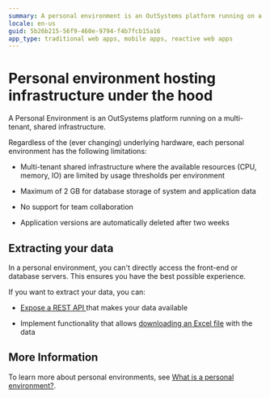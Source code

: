 ```yaml
---
summary: A personal environment is an OutSystems platform running on a shared infrastructure, with limited computing resources, max 2GB data, and no team collaboration.
locale: en-us
guid: 5b26b215-56f9-460e-9794-f4b7fcb15a16
app_type: traditional web apps, mobile apps, reactive web apps
---
```


# Personal environment hosting infrastructure under the hood

A Personal Environment is an OutSystems platform running on a multi-tenant, shared infrastructure.

Regardless of the (ever changing) underlying hardware, each personal environment has the following limitations:

* Multi-tenant shared infrastructure where the available resources (CPU, memory, IO) are limited by usage thresholds per environment

* Maximum of 2 GB for database storage of system and application data

* No support for team collaboration

* Application versions are automatically deleted after two weeks

## Extracting your data

In a personal environment, you can't directly access the front-end or database servers. This ensures you have the best possible experience.

If you want to extract your data, you can:

* [Expose a REST API ](https://success.outsystems.com/Documentation/11/Extensibility_and_Integration/REST/Expose_REST_APIs/Expose_a_REST_API) that makes your data available

* Implement functionality that allows [downloading an Excel file](https://success.outsystems.com/Documentation/How-to_Guides/Data/How_to_Export_Entity_Data_to_Excel) with the data

## More Information

To learn more about personal environments, see [What is a personal environment?](whats-a-personal.md).

